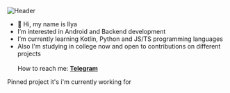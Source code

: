 ![Header](https://s6.hostingkartinok.com/uploads/images/2014/03/d0aaea081e979fd4de9612638566107b.gif)
- 👋 Hi, my name is Ilya
-  I’m interested in Android and Backend development
-  I’m currently learning Kotlin, Python and JS/TS programming languages
-  Also I'm studying in college now and open to contributions on different projects
<br/><br/>How to reach me:
**[Telegram](https://t.me/risely)**

Pinned project it's i'm currently working for

